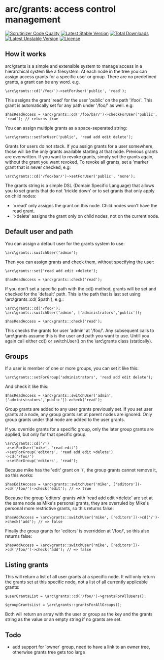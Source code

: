 arc/grants: access control management
=====================================

[![Scrutinizer Code Quality](https://scrutinizer-ci.com/g/Ariadne-CMS/arc-grants/badges/quality-score.png?b=master)](https://scrutinizer-ci.com/g/Ariadne-CMS/arc-grants/?branch=master)
[![Latest Stable Version](https://poser.pugx.org/arc/grants/v/stable.svg)](https://packagist.org/packages/arc/grants)
[![Total Downloads](https://poser.pugx.org/arc/grants/downloads.svg)](https://packagist.org/packages/arc/grants)
[![Latest Unstable Version](https://poser.pugx.org/arc/grants/v/unstable.svg)](https://packagist.org/packages/arc/grants)
[![License](https://poser.pugx.org/arc/grants/license.svg)](https://packagist.org/packages/arc/grants)

How it works
------------

arc/grants is a simple and extensible system to manage access in a hierarchical system like a filesystem. At each node
in the tree you can assign access grants for a specific user or group. There are no predefined grants, a grant can be
any word. e.g.

    \arc\grants::cd('/foo/')->setForUser('public', 'read');

This assigns the grant 'read' for the user 'public' on the path '/foo/'. This grant is automatically set for any path
under '/foo/' as well. e.g:

    $hasReadAccess = \arc\grants::cd('/foo/bar/')->checkForUser('public', 'read'); // returns true

You can assign multiple grants as a space-seperated string:

    \arc\grants::setForUser('public', 'read add edit delete');

Grants for users do not stack. If you assign grants for a user somewhere, those will be the only grants available
starting at that node. Previous grants are overwritten. If you want to revoke grants, simply set the grants again,
without the grant you want revoked. To revoke all grants, set a 'marker' grant that is never checked, e.g:

    \arc\grants::cd('/foo/bar/')->setForUser('public', 'none');

The grants string is a simple DSL (Domain Specific Language) that allows you to set grants that do not 'trickle down' or
to set grants that only apply on child nodes:

- '=read' only assigns the grant on this node. Child nodes won't have the read grant.
- '>delete' assigns the grant only on child nodes, not on the current node.

Default user and path
---------------------

You can assign a default user for the grants system to use:

    \arc\grants::switchUser('admin');

Then you can assign grants and check them, without specifying the user:

    \arc\grants::set('read add edit >delete');

    $hasReadAccess = \arc\grants::check('read');

If you don't set a specific path with the cd() method, grants will be set and checked for the 'default' path. This
is the path that is last set using \arc\grants::cd( $path ), e.g.:

    \arc\grants::cd('/foo/');
    \arc\grants::switchUser('admin', ['administrators','public']);

    $hasReadAccess = \arc\grants::check('read');

This checks the grants for user 'admin' at '/foo/'. Any subsequent calls to \arc\grants assume this is the user and path
you want to use. Untill you again call either cd() or switchUser() on the \arc\grants class (statically).

Groups
------

If a user is member of one or more groups, you can set it like this:

    \arc\grants::setForGroup('administrators', 'read add edit delete');

And check it like this:

    $hasReadAccess = \arc\grants::switchUser('admin', ['administrators','public'])->check('read');

Group grants are added to any user grants previously set. If you set user grants at a node, any group grants set
at parent nodes are ignored. Only group grants under that node are added to the user grants.

If you override grants for a specific group, only the later group grants are applied, but only for that specific group.

    \arc\grants::cd('/')
    ->setForUser('mike', 'read edit')
    ->setForGroup('editors', 'read add edit >delete')
    ->cd('/foo/')
    ->setForGroup('editors', 'read');

Because mike has the 'edit' grant on '/', the group grants cannot remove it, so this works:

    $hasEditAccess = \arc\grants::switchUser('mike', ['editors'])->cd('/foo/')->check('edit'); // => true

Because the group 'editors' grants with 'read add edit >delete' are set at the same node as Mike's personal grants,
they are overruled by Mike's personal more restrictive grants, so this returns false:

    $hasAddAccess = \arc\grants::switchUser('mike', ['editors'])->cd('/')->check('add'); // => false

Finally the group grants for 'editors' is overridden at '/foo/', so this also returns false:

    $hasAddAccess = \arc\grants::switchUser('mike', ['editors'])->cd('/foo/')->check('add'); // => false


Listing grants
--------------

This will return a list of all user grants at a specific node. It will only return the grants set at this specific
node, not a list of all currently applicable grants:

    $userGrantsList = \arc\grants::cd('/foo/')->grantsForAllUsers();

    $groupGrantsList = \arc\grants::grantsForAllGroups();

Both will return an array with the user or group as the key and the grants string as the value or an empty string if no
grants are set.


Todo
----
- add support for 'owner' group, need to have a link to an owner tree, otherwise grants tree gets too large
